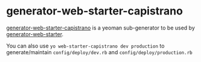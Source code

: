 # generator-web-starter-capistrano

[generator-web-starter-capistrano](https://github.com/forumone/generator-web-starter-capistrano/) is a yeoman sub-generator to be used by [generator-web-starter](https://github.com/forumone/generator-web-starter).

You can also use ```yo web-starter-capistrano dev production``` to generate/maintain ```config/deploy/dev.rb``` and ```config/deploy/production.rb```

